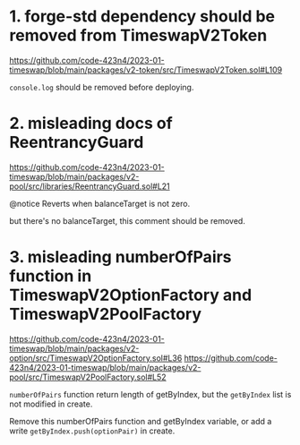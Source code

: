# 1. forge-std dependency should be removed from TimeswapV2Token

https://github.com/code-423n4/2023-01-timeswap/blob/main/packages/v2-token/src/TimeswapV2Token.sol#L109

`console.log` should be removed before deploying.

# 2. misleading docs of ReentrancyGuard

https://github.com/code-423n4/2023-01-timeswap/blob/main/packages/v2-pool/src/libraries/ReentrancyGuard.sol#L21

@notice Reverts when balanceTarget is not zero.

but there's no balanceTarget, this comment should be removed.

# 3. misleading numberOfPairs function in TimeswapV2OptionFactory and TimeswapV2PoolFactory

https://github.com/code-423n4/2023-01-timeswap/blob/main/packages/v2-option/src/TimeswapV2OptionFactory.sol#L36
https://github.com/code-423n4/2023-01-timeswap/blob/main/packages/v2-pool/src/TimeswapV2PoolFactory.sol#L52

`numberOfPairs` function return length of getByIndex, but the `getByIndex` list is not modified in create.

Remove this numberOfPairs function and getByIndex variable, or add a write `getByIndex.push(optionPair)` in create.

